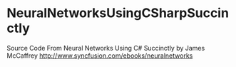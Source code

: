 # NeuralNetworksUsingCSharpSuccinctly
Source Code From Neural Networks Using C# Succinctly by James McCaffrey
http://www.syncfusion.com/ebooks/neuralnetworks
